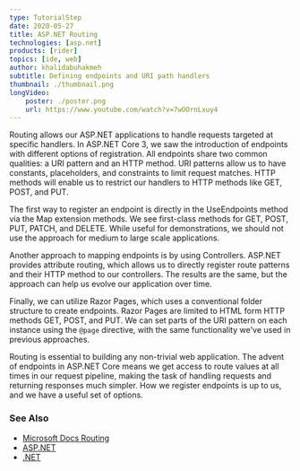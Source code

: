 ```yaml
---
type: TutorialStep
date: 2020-05-27
title: ASP.NET Routing
technologies: [asp.net]
products: [rider]
topics: [ide, web]
author: khalidabuhakmeh
subtitle: Defining endpoints and URI path handlers
thumbnail: ./thumbnail.png
longVideo: 
    poster: ./poster.png
    url: https://www.youtube.com/watch?v=7wOOrnLxuy4
---
```


Routing allows our ASP.NET applications to handle requests targeted at specific handlers. In ASP.NET Core 3, we saw the introduction of endpoints with different options of registration. All endpoints share two common qualities: a URI pattern and an HTTP method. URI patterns allow us to have constants, placeholders, and constraints to limit request matches. HTTP methods will enable us to restrict our handlers to HTTP methods like GET, POST, and PUT.

The first way to register an endpoint is directly in the UseEndpoints method via the Map extension methods. We see first-class methods for GET, POST, PUT, PATCH, and DELETE. While useful for demonstrations, we should not use the approach for medium to large scale applications.

Another approach to mapping endpoints is by using Controllers. ASP.NET provides attribute routing, which allows us to directly register route patterns and their HTTP method to our controllers. The results are the same, but the approach can help us evolve our application over time.

Finally, we can utilize Razor Pages, which uses a conventional folder structure to create endpoints. Razor Pages are limited to HTML form HTTP methods GET, POST, and PUT. We can set parts of the URI pattern on each instance using the `@page` directive, with the same functionality we've used in previous approaches.

Routing is essential to building any non-trivial web application. The advent of endpoints in ASP.NET Core means we get access to route values at all times in our request pipeline, making the task of handling requests and returning responses much simpler. How we register endpoints is up to us, and we have a useful set of options.

### See Also

- [Microsoft Docs Routing](https://docs.microsoft.com/en-us/aspnet/core/fundamentals/routing)
- [ASP.NET](https://dotnet.microsoft.com/apps/aspnet)
- [.NET](https://dot.net/)